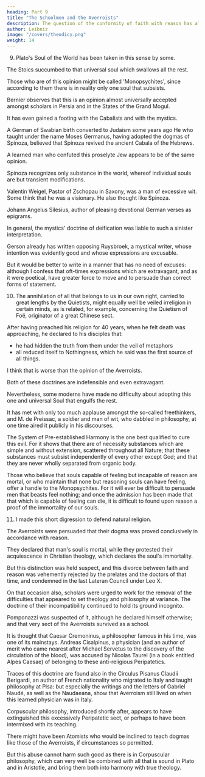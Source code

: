 ```yaml
---
heading: Part 9
title: "The Schoolmen and the Averroists"
description: The question of the conformity of faith with reason has always been a great problem
author: Leibniz
image: "/covers/theodicy.png"
weight: 14
---
```



9. Plato's Soul of the World has been taken in this sense by some.

The Stoics succumbed to that universal soul which swallows all the rest.

Those who are of this opinion might be called 'Monopsychites', since according to them there is in reality only one soul that subsists. 

Bernier observes that this is an opinion almost universally accepted amongst scholars in Persia and in the States of the Grand Mogul. 

It has even gained a footing with the Cabalists and with the mystics. 

A German of Swabian birth converted to Judaism some years ago He who taught under the name Moses Germanus, having adopted the dogmas of Spinoza, believed that Spinoza revived the ancient Cabala of the Hebrews. 

A learned man who confuted this proselyte Jew appears to be of the same opinion.

Spinoza recognizes only substance in the world, whereof individual souls are but transient modifications. 

Valentin Weigel, Pastor of Zschopau in Saxony, was a man of excessive wit. Some think that he was a visionary. He also thought like Spinoza. 

Johann Angelus Silesius, author of pleasing devotional German verses as epigrams.

In general, the mystics' doctrine of deification was liable to such a sinister interpretation. 

Gerson already has written opposing Ruysbroek, a mystical writer, whose intention was evidently good and whose expressions are excusable.

But it would be better to write in a manner that has no need of excuses: although I confess that oft-times expressions which are extravagant, and as it were poetical, have greater force to move and to persuade than correct forms of statement.


10. The annihilation of all that belongs to us in our own right, carried to great lengths by the Quietists, might equally well be veiled irreligion in certain minds, as is related, for example, concerning the Quietism of Foë, originator of a great Chinese sect. 

After having preached his religion for 40 years, when he felt death was approaching, he declared to his disciples that:
- he had hidden the truth from them under the veil of metaphors
- all reduced itself to Nothingness, which he said was the first source of all things.

I think that is worse than the opinion of the Averroists. 

Both of these doctrines are indefensible and even extravagant. 

Nevertheless, some moderns have made no difficulty about adopting this one and universal Soul that engulfs the rest.

It has met with only too much applause amongst the so-called freethinkers, and M. de Preissac, a soldier and man of wit, who dabbled in philosophy, at one time aired it publicly in his discourses.

The System of Pre-established Harmony is the one best qualified to cure this evil. For it shows that there are of necessity substances which are simple and without extension, scattered throughout all Nature; that these substances must subsist independently of every other except God; and that they are never wholly separated from organic body. 

Those who believe that souls capable of feeling but incapable of reason are mortal, or who maintain that none but reasoning souls can have feeling, offer a handle to the Monopsychites. For it will ever be difficult to persuade men that beasts feel nothing; and once the admission has been made that that which is capable of feeling can die, it is difficult to found upon reason a proof of the immortality of our souls.


11. I made this short digression to defend natural religion.

<!-- because it appeared to me seasonable at a time when there is only too much tendency to overthrow  to its very foundations.  -->

The Averroists were persuaded that their dogma was proved conclusively in accordance with reason. 

They declared that man's soul is mortal, while they protested their acquiescence in Christian theology, which declares the soul's immortality.

But this distinction was held suspect, and this divorce between faith and reason was vehemently rejected by the prelates and the doctors of that time, and condemned in the last Lateran Council under Leo X. 

On that occasion also, scholars were urged to work for the removal of the difficulties that appeared to set theology and philosophy at variance. The doctrine of their incompatibility continued to hold its ground incognito.

Pomponazzi was suspected of it, although he declared himself otherwise; and that very sect of the Averroists survived as a school.

 It is thought that Caesar Cremoninus, a philosopher famous in his time, was one of its mainstays. Andreas Cisalpinus, a physician (and an author of merit who came nearest after Michael Servetus to the discovery of the circulation of the blood), was accused by Nicolas Taurel (in a book entitled Alpes Caesae) of belonging to these anti-religious Peripatetics. 

 Traces of this doctrine are found also in the Circulus Pisanus Claudii Berigardi, an author of French nationality who migrated to Italy and taught philosophy at Pisa: but especially the writings and the letters of Gabriel Naudé, as well as the Naudaeana, show that Averroism still lived on when this learned physician was in Italy. 

 Corpuscular philosophy, introduced shortly after, appears to have extinguished this excessively Peripatetic sect, or perhaps to have been intermixed with its teaching. 

 There might have been Atomists who would be inclined to teach dogmas like those of the Averroists, if circumstances so permitted. 

 But this abuse cannot harm such good as there is in Corpuscular philosophy, which can very well be combined with all that is sound in Plato and in Aristotle, and bring them both into harmony with true theology.

